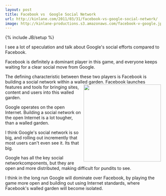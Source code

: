 ```yaml
---
layout: post
title: Facebook vs  Google Social Network
url: http://kinlane.com/2011/03/31/facebook-vs-google-social-network/
image: http://kinlane-productions.s3.amazonaws.com/facebook-v-google.jpg
---
```

{% include JB/setup %}
<p>
     I see a lot of speculation and talk about Google's social efforts compared to Facebook.
</p>

<p>
     Facebook is definitely a dominant player in this game, and everyone keeps waiting for a clear social move from Google.
</p>

<p>
     The defining characteristic between these two players is Facebook is building a social network within a walled garden. <img src="http://kinlane-productions.s3.amazonaws.com/facebook-v-google.jpg"  width="250" align="right" /> Facebook launches features and tools for bringing sites, content and users into this walled garden.
</p>

<p>
     Google operates on the open Internet. Building a social network on the open Internet is a lot tougher, than a walled garden.
</p>

<p>
     I think Google's social network is so big, and rolling out incremently that most users can't even see it. Its that big.
</p>

<p>
     Google has all the key social networkcomponents, but they are open and more distributed, making difficult for pundits to see.
</p>

<p>
     I think in the long run Google will dominate over Facebook, by playing the game more open and building out using Internet standards, where Facebook's walled garden will become isolated.
</p>